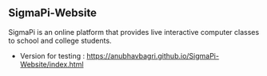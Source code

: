 ## SigmaPi-Website

SigmaPi is an online platform that provides live interactive computer classes to school and college students.

* Version for testing : https://anubhavbagri.github.io/SigmaPi-Website/index.html
